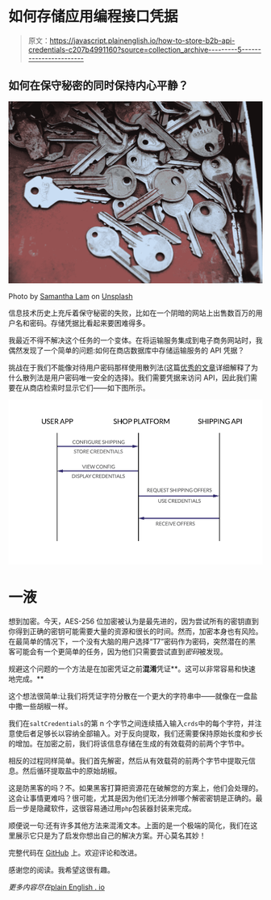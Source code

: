 # 如何存储应用编程接口凭据

> 原文：<https://javascript.plainenglish.io/how-to-store-b2b-api-credentials-c207b4991160?source=collection_archive---------5----------------------->

## 如何在保守秘密的同时保持内心平静？

![](img/9b3aae17ef62bf4af6936fea6a85810a.png)

Photo by [Samantha Lam](https://unsplash.com/@contradirony?utm_source=unsplash&utm_medium=referral&utm_content=creditCopyText) on [Unsplash](https://unsplash.com/s/photos/keys?utm_source=unsplash&utm_medium=referral&utm_content=creditCopyText)

信息技术历史上充斥着保守秘密的失败，比如在一个阴暗的网站上出售数百万的用户名和密码。存储凭据比看起来要困难得多。

我最近不得不解决这个任务的一个变体。在将运输服务集成到电子商务网站时，我偶然发现了一个简单的问题:如何在商店数据库中存储运输服务的 API 凭据？

挑战在于我们不能像对待用户密码那样使用散列法(这篇[优秀的文章](https://nakedsecurity.sophos.com/2013/11/20/serious-security-how-to-store-your-users-passwords-safely/)详细解释了为什么散列法是用户密码唯一安全的选择)。我们需要凭据来访问 API，因此我们需要在从商店检索时显示它们——如下图所示。

![](img/90797befc0637ebfc86c9aaab047bcbc.png)

# **一液**

想到加密。今天，AES-256 位加密被认为是最先进的，因为尝试所有的密钥直到你得到正确的密钥可能需要大量的资源和很长的时间。然而，加密本身也有风险。在最简单的情况下，一个没有大脑的用户选择“T7”密码作为密码，突然潜在的黑客可能会有一个更简单的任务，因为他们只需要尝试直到*密码*被发现。

规避这个问题的一个方法是在加密凭证之前**混淆**凭证**。这可以非常容易和快速地完成。**

这个想法很简单:让我们将凭证字符分散在一个更大的字符串中——就像在一盘盐中撒一些胡椒一样。

我们在`saltCredentials`的第 n 个字节之间连续插入输入`crds`中的每个字符，并注意使后者足够长以容纳全部输入。对于反向提取，我们还需要保持原始长度和步长的增加。在加密之前，我们将该信息存储在生成的有效载荷的前两个字节中。

相反的过程同样简单。我们首先解密，然后从有效载荷的前两个字节中提取元信息。然后循环提取盐中的原始胡椒。

这是防黑客的吗？不。如果黑客打算把资源花在破解您的方案上，他们会处理的。这会让事情更难吗？很可能，尤其是因为他们无法分辨哪个解密密钥是正确的。最后一步是隐藏软件，这很容易通过用`php`包装器封装来完成。

顺便说一句:还有许多其他方法来混淆文本。上面的是一个极端的简化，我们在这里展示它只是为了启发你想出自己的解决方案。开心莫名其妙！

完整代码在 [GitHub](https://gist.github.com/zapalote/7deff5056e16e9e373b380db8c3d0f68) 上。欢迎评论和改进。

感谢您的阅读。我希望这很有趣。

*更多内容尽在*[plain English . io](http://plainenglish.io/)